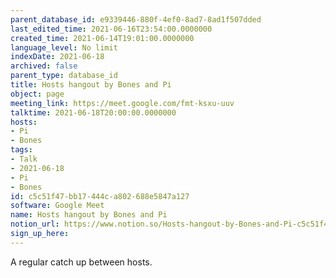 ```yaml
---
parent_database_id: e9339446-880f-4ef0-8ad7-8ad1f507dded
last_edited_time: 2021-06-16T23:54:00.0000000
created_time: 2021-06-14T19:01:00.0000000
language_level: No limit
indexDate: 2021-06-18
archived: false
parent_type: database_id
title: Hosts hangout by Bones and Pi
object: page
meeting_link: https://meet.google.com/fmt-ksxu-uuv
talktime: 2021-06-18T20:00:00.0000000
hosts:
- Pi
- Bones
tags:
- Talk
- 2021-06-18
- Pi
- Bones
id: c5c51f47-bb17-444c-a802-688e5847a127
software: Google Meet
name: Hosts hangout by Bones and Pi
notion_url: https://www.notion.so/Hosts-hangout-by-Bones-and-Pi-c5c51f47bb17444ca802688e5847a127
sign_up_here: 
---
```


A regular catch up between hosts.



